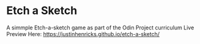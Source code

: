 # Etch a Sketch
A simmple Etch-a-sketch game as part of the Odin Project curriculum
Live Preview Here: https://justinhenricks.github.io/etch-a-sketch/
